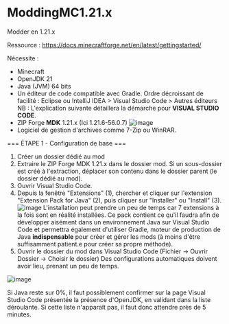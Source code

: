 # ModdingMC1.21.x
Modder en 1.21.x

Ressource : https://docs.minecraftforge.net/en/latest/gettingstarted/

Nécessite :
- Minecraft
- OpenJDK 21
- Java (JVM) 64 bits
- Un éditeur de code compatible avec Gradle. Ordre décroissant de facilité : Eclipse ou IntelliJ IDEA > Visual Studio Code > Autres éditeurs
NB : L'explication suivante détaillera la démarche pour **VISUAL STUDIO CODE**. 
- ZIP Forge **MDK** 1.21.x (Ici 1.21.6-56.0.7)
![image](https://github.com/user-attachments/assets/641a85b6-05dd-40b1-9af6-dd4053c2b05f)
- Logiciel de gestion d'archives comme 7-Zip ou WinRAR.

=== ÉTAPE 1 - Configuration de base ===
1. Créer un dossier dédié au mod
2. Extraire le ZIP Forge MDK 1.21.x dans le dossier mod.
Si un sous-dossier est créé à l'extraction, déplacer son contenu dans le dossier parent (le dossier dédié au mod).
3. Ouvrir Visual Studio Code.
4. Depuis la fenêtre "Extensions" (1), chercher et cliquer sur l'extension "Extension Pack for Java" (2), puis cliquer sur "Installer" ou "Install" (3).
![image](https://github.com/user-attachments/assets/82d679d8-8360-41eb-8f2e-e3ffb2f9b469)
L'installation peut prendre un peu de temps car 7 extensions à la fois sont en réalité installées. 
Ce pack contient ce qu'il faudra afin de développer aisément dans un environnement Java sur Visual Studio Code et permettra également d'utiliser Gradle, moteur de production de Java **indispensable** pour créer et gérer les mods (à moins d'être suffisamment patient.e pour créer sa propre méthode).
5. Ouvrir le dossier du mod dans Visual Studio Code (Fichier -> Ouvrir Dossier -> Choisir le dossier)
Des configurations automatiques doivent avoir lieu, prenant un peu de temps.

![image](https://github.com/user-attachments/assets/15b30238-a0aa-4d1b-9317-34edf6442d20)

Si Java reste sur 0%, il faut possiblement confirmer sur la page Visual Studio Code présentée la présence d'OpenJDK, en validant dans la liste déroulante.
Si cette liste n'apparaît pas, il faut donc attendre près de 5 minutes.
